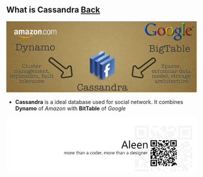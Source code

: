 ## What is Cassandra [Back](./qa.md)

<img src="./cassandra_banner.jpg">

- **Cassandra** is a ideal database used for social network. It combines **Dynamo** of *Amazon* with **BitTable** of *Google*

<a href="http://aleen42.github.io/" target="_blank" ><img src="./../pic/tail.gif"></a>
